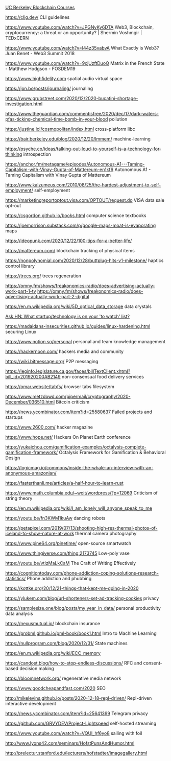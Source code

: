 [UC Berkeley Blockchain Courses](https://blockchain.berkeley.edu/courses/)

https://clig.dev/ CLI guidelines

https://www.youtube.com/watch?v=JPGNvKy6DTA Web3, Blockchain, cryptocurrency: a threat or an opportunity? | Shermin Voshmgir | TEDxCERN

https://www.youtube.com/watch?v=l44z35vabvA What Exactly is Web3? Juan Benet - Web3 Summit 2018

https://www.youtube.com/watch?v=9cjUzftDuoQ Matrix in the French State - Matthew Hodgson - FOSDEM19

https://www.highfidelity.com spatial audio virtual space

https://jon.bo/posts/journaling/ journaling

https://www.grubstreet.com/2020/12/2020-bucatini-shortage-investigation.html

https://www.theguardian.com/commentisfree/2020/dec/17/dark-waters-pfas-ticking-chemical-time-bomb-in-your-blood pollution

https://justine.lol/cosmopolitan/index.html cross-platform libc

https://bair.berkeley.edu/blog/2020/12/20/lmmem/ machine-learning

https://psyche.co/ideas/talking-out-loud-to-yourself-is-a-technology-for-thinking introspection

https://anchor.fm/metagame/episodes/Autonomous-A1---Taming-Capitalism-with-Vinay-Gupta-of-Mattereum-en1kf6 Autonomous A1 - Taming Capitalism with Vinay Gupta of Mattereum

https://www.kalzumeus.com/2010/08/25/the-hardest-adjustment-to-self-employment/ self-employment

https://marketingreportoptout.visa.com/OPTOUT/request.do VISA data sale opt-out

https://csgordon.github.io/books.html computer science textbooks

https://joemorrison.substack.com/p/google-maps-moat-is-evaporating maps

https://ideopunk.com/2020/12/22/100-tips-for-a-better-life/

https://mattereum.com/ blockchain tracking of physical items

https://nonpolynomial.com/2020/12/28/buttplug-hits-v1-milestone/  haptics control library

https://trees.org/ trees regeneration

https://omny.fm/shows/freakonomics-radio/does-advertising-actually-work-part-1-tv
https://omny.fm/shows/freakonomics-radio/does-advertising-actually-work-part-2-digital

https://en.m.wikipedia.org/wiki/5D_optical_data_storage data crystals

[Ask HN: What startup/technology is on your 'to watch' list?](https://news.ycombinator.com/item?id=25540583)

https://madaidans-insecurities.github.io/guides/linux-hardening.html securing Linux

https://www.notion.so/personal personal and team knowledge management

https://hackernoon.com/ hackers media and community

https://wiki.bitmessage.org/ P2P messaging

https://leginfo.legislature.ca.gov/faces/billTextClient.xhtml?bill_id=201920200AB2149 non-consensual food delivery services

https://omar.website/tabfs/ browser tabs filesystem

https://www.metzdowd.com/pipermail/cryptography/2020-December/036510.html Bitcoin criticism

https://news.ycombinator.com/item?id=25580637 Failed projects and startups

https://www.2600.com/ hacker magazine

https://www.hope.net/ Hackers On Planet Earth conference

https://yukaichou.com/gamification-examples/octalysis-complete-gamification-framework/ Octalysis Framework for Gamification & Behavioral Design

https://logicmag.io/commons/inside-the-whale-an-interview-with-an-anonymous-amazonian/

https://fasterthanli.me/articles/a-half-hour-to-learn-rust

https://www.math.columbia.edu/~woit/wordpress/?p=12069 Criticism of string theory

https://en.m.wikipedia.org/wiki/I_am_lonely_will_anyone_speak_to_me

https://youtu.be/fn3KWM1kuAw dancing robots

https://petapixel.com/2019/07/13/shooting-high-res-thermal-photos-of-iceland-to-show-nature-at-work thermal camera photography

https://www.pine64.org/pinetime/ open-source smartwatch

https://www.thingiverse.com/thing:2173745 Low-poly vase

https://youtu.be/vtIzMaLkCaM The Craft of Writing Effectively

https://cognitiontoday.com/phone-addiction-coping-solutions-research-statistics/ Phone addiction and phubbing

https://kottke.org/20/12/21-things-that-kept-me-going-in-2020

https://ylukem.com/blog/url-shorteners-set-ad-tracking-cookies privacy

https://samplesize.one/blog/posts/my_year_in_data/ personal productivity data analysis

https://nexusmutual.io/ blockchain insurance

https://probml.github.io/pml-book/book1.html Intro to Machine Learning

https://nullprogram.com/blog/2020/12/31/ State machines

https://en.m.wikipedia.org/wiki/ECC_memory

https://candost.blog/how-to-stop-endless-discussions/ RFC and consent-based decision making

https://bloomnetwork.org/ regenerative media network

https://www.goodcheapandfast.com/2020 SEO

http://mikelevins.github.io/posts/2020-12-18-repl-driven/ Repl-driven interactive development

https://news.ycombinator.com/item?id=25641399 Telegram privacy

https://github.com/GRVYDEV/Project-Lightspeed self-hosted streaming

https://www.youtube.com/watch?v=VQUl_hf6yo8 sailing with foil

http://www.lyons42.com/seminars/HofstPunsAndHumor.html

http://prelectur.stanford.edu/lecturers/hofstadter/imagegallery.html
